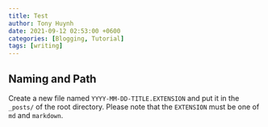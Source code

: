 ```yaml
---
title: Test
author: Tony Huynh
date: 2021-09-12 02:53:00 +0600
categories: [Blogging, Tutorial]
tags: [writing]
---
```


## Naming and Path

Create a new file named `YYYY-MM-DD-TITLE.EXTENSION` and put it in the `_posts/` of the root directory. Please note that the `EXTENSION` must be one of `md` and `markdown`.
